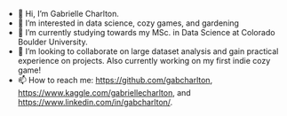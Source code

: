 - 👋 Hi, I’m Gabrielle Charlton.
- 👀 I’m interested in data science, cozy games, and gardening
- 🌱 I’m currently studying towards my MSc. in Data Science at Colorado Boulder University.
- 💞️ I’m looking to collaborate on large dataset analysis and gain practical experience on projects. Also currently working on my first indie cozy game!
- 📫 How to reach me: https://github.com/gabcharlton, https://www.kaggle.com/gabriellecharlton, and https://www.linkedin.com/in/gabcharlton/.

<!---
gabcharlton/gabcharlton is a ✨ special ✨ repository because its `README.md` (this file) appears on your GitHub profile.
You can click the Preview link to take a look at your changes.
--->
